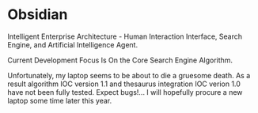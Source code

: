 # Obsidian
Intelligent Enterprise Architecture - Human Interaction Interface, Search Engine, and Artificial Intelligence Agent.

Current Development Focus Is On the Core Search Engine Algorithm.

Unfortunately, my laptop seems to be about to die a gruesome death. As a result algorithm IOC version 1.1 and thesaurus integration IOC verion 1.0 have not been fully tested. Expect bugs!... I will hopefully procure a new laptop some time later this year.
